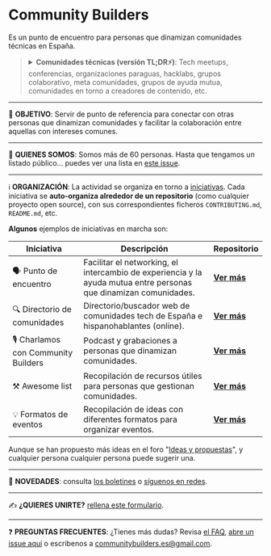 # Community Builders

Es un punto de encuentro para personas que dinamizan comunidades técnicas en España.

> <details>
> <summary><strong>Comunidades técnicas (versión TL;DR⚡️)</strong>: Tech meetups, conferencias, organizaciones paraguas, hacklabs, grupos colaborativo, meta comunidades, grupos de ayuda mutua, comunidades en torno a creadores de contenido, etc.</summary>
> 
> ----
> 
> [Se pueden entender muchas cosas](https://www.rauljimenez.info/es/blog/what-is-a-technical-community) pero nosotros lo entendemos en el concepto más amplio (inclusivo) de la palabra: 
> 
> - Grupo de personas que se reúne en torno a la tecnología (software o hardware).
> - Comparten una pasión que impulsa su desarrollo personal o profesional.
> - Participan en su tiempo libre por motivación intrínseca y afinidad con otras personas.
> - Disfrutan compartiendo conocimiento y experiencias de forma altruista.
> - A menudo buscan generar un impacto positivo en los demás.
> 
> ---
> </details>

---

🎯 **OBJETIVO**: Servir de punto de referencia para conectar con otras personas que dinamizan comunidades y facilitar la colaboración entre aquellas con intereses comunes.

---

👤 **QUIENES SOMOS**: Somos más de 60 personas. Hasta que tengamos un listado público... puedes ver una lista en [este issue](https://github.com/ComBuildersES/punto-de-encuentro/issues/30).

---

ℹ️ **ORGANIZACIÓN**: La actividad se organiza en torno a [iniciativas]([community-builders](https://github.com/search?q=topic%3Acommunity-builders+org%3AComBuildersES+fork%3Atrue&type=repositories)). Cada iniciativa se **auto-organiza alrededor de un repositorio** (como cualquier proyecto open source), con sus correspondientes ficheros `CONTRIBUTING.md`, `README.md`, etc.

**Algunos** ejemplos de iniciativas en marcha son:

|Iniciativa|Descripción|Repositorio|
|---|---|---|
|🗣️ Punto de encuentro|Facilitar el networking, el intercambio de experiencia y la ayuda mutua entre personas que dinamizan comunidades.|[**Ver más**](https://github.com/ComBuildersES/punto-de-encuentro#readme)|
|🔍 Directorio de comunidades|Directorio/buscador web de comunidades tech de España e hispanohablantes (online).|[**Ver más**](https://github.com/ComBuildersES/communities-directory#readme)|
|🎙️ Charlamos con Community Builders|Podcast y grabaciones a personas que dinamizan comunidades.|[**Ver más**](https://github.com/ComBuildersES/charlamos-con-community-builders)|
|⚒️ Awesome list|Recopilación de recursos útiles para personas que gestionan comunidades.|[**Ver más**](https://github.com/ComBuildersES/awesome-community-builders)|
|💡 Formatos de eventos|Recopilación de ideas con diferentes formatos para organizar eventos.|[**Ver más**](https://github.com/ComBuildersES/formatos-para-eventos#readme)|

Aunque se han propuesto más ideas en el foro "[Ideas y propuestas](https://github.com/orgs/ComBuildersES/discussions/categories/ideas-y-propuestas)", y cualquier persona cualquier persona puede sugerir una.

---

📢 **NOVEDADES**: consulta [los boletines](https://github.com/orgs/ComBuildersES/discussions/categories/novedades) o [síguenos en redes](https://linktr.ee/ComBuilders_ES).

---

✍️ **¿QUIERES UNIRTE?** [rellena este formulario](https://docs.google.com/forms/d/e/1FAIpQLSd5Idc1wG2uhHBT11veYVx6JUfrvb_ylc1WC0ZfuXykvm1rtw/viewform).

---

❓ **PREGUNTAS FRECUENTES**: ¿Tienes más dudas? Revisa [el FAQ](https://github.com/ComBuildersES/community/blob/main/FAQ.md), [abre un issue aquí](https://github.com/ComBuildersES/gestion-interna/issues) o escríbenos a communitybuilders.es@gmail.com.
